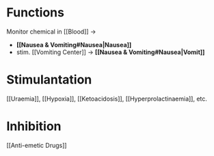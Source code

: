 # Functions
Monitor chemical in [[Blood]] -> 
- **[[Nausea & Vomiting#Nausea|Nausea]]**
- stim. [[Vomiting Center]] -> **[[Nausea & Vomiting#Nausea|Vomit]]**

# Stimulantation
[[Uraemia]], [[Hypoxia]], [[Ketoacidosis]], [[Hyperprolactinaemia]], etc.

# Inhibition
[[Anti-emetic Drugs]]

